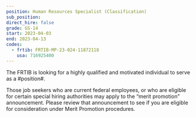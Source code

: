 ```yaml
---
position: Human Resources Specialist (Classification)
sub_position:
direct_hire: false
grade: GS-14
start: 2023-04-03
end: 2023-04-13
codes:
  - frtib: FRTIB-MP-23-024-11872118
    usa: 716925400
---
```


The FRTIB is looking for a highly qualified and motivated individual to serve as a #position#.

Those job seekers who are current federal employees, or who are eligible for certain special hiring authorities may apply to the “merit promotion” announcement. Please review that announcement to see if you are eligible for consideration under Merit Promotion procedures.
